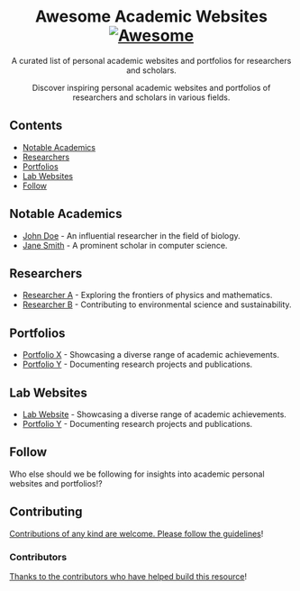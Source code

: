 <div align="center">

<!-- title -->

# Awesome Academic Websites [![Awesome](https://awesome.re/badge.svg)](https://awesome.re)

<!-- subtitle -->

A curated list of personal academic websites and portfolios for researchers and scholars.

<!-- image -->

<!-- description -->

Discover inspiring personal academic websites and portfolios of researchers and scholars in various fields.

</div>

<!-- TOC -->

## Contents

- [Notable Academics](#notable-academics)
- [Researchers](#researchers)
- [Portfolios](#portfolios)
- [Lab Websites](#lab-websites)
- [Follow](#follow)

<!-- CONTENT -->

## Notable Academics

- [John Doe](https://johndoe.com) - An influential researcher in the field of biology.
- [Jane Smith](https://janesmith.academicpage.io) - A prominent scholar in computer science.

## Researchers

- [Researcher A](https://researchera.com) - Exploring the frontiers of physics and mathematics.
- [Researcher B](https://researcherb.net) - Contributing to environmental science and sustainability.

## Portfolios

- [Portfolio X](https://portfoliox.edu) - Showcasing a diverse range of academic achievements.
- [Portfolio Y](https://portfoliobyyscholar.com) - Documenting research projects and publications.

## Lab Websites

- [Lab Website](https://portfoliox.edu) - Showcasing a diverse range of academic achievements.
- [Portfolio Y](https://portfoliobyyscholar.com) - Documenting research projects and publications.

<!-- END CONTENT -->

## Follow

<!-- list people worth following on social sites (Twitter, LinkedIn, GitHub, YouTube, etc.) -->

Who else should we be following for insights into academic personal websites and portfolios!?

## Contributing

[Contributions of any kind are welcome. Please follow the guidelines](CONTRIBUTING.md)!

### Contributors

[Thanks to the contributors who have helped build this resource](https://github.com/sdhutchins/awesome-academic-websites/graphs/contributors)!

